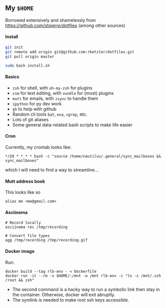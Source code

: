 ## My `$HOME`

Borrowed extensively and shamelessly from https://github.com/stpierre/dotfiles (among other sources)

#### Install
```sh
git init
git remote add origin git@github.com:rbetzler/dotfiles.git
git pull origin master

sudo bash install.sh
```

#### Basics
* `zsh` for shell, with `oh-my-zsh` for plugins
* `vim` for text editing, with `vundle` for (most) plugins
* `mutt` for emails, with `isync` to handle them
* `ipython` for py dev work
* `gh` to help with github
* Random cli tools `bat`, `exa`, `vgrep`, etc.
* Lots of git aliases
* Some general data-related bash scripts to make life easier

#### Cron
Currently, my crontab looks like:
```
*/20 * * * * bash -c "source /home/nautilus/.general/sync_mailboxes && sync_mailboxes"
```
which I will need to find a way to streamline...

#### Mutt address book
This looks like so
```
alias me <me@gmail.com>
```

#### Asciinema
```
# Record locally
asciinema rec /tmp/recording

# Convert file types
agg /tmp/recording /tmp/recording.gif
```

#### Docker image
Run:
```
docker build --tag rlb-env - < Dockerfile
docker run -it --rm -v $HOME/:/mnt -w /mnt rlb-env -c "ln -s /mnt/.ssh /root && zsh"
```
* The second command is a hacky way to run a symbolic link then stay in the container.
  Otherwise, docker will exit abruptly.
* The symlink is needed to make root ssh keys accessible.
